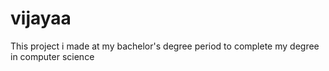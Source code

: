 # vijayaa
This project i made at my bachelor's degree period to complete my degree in computer science
